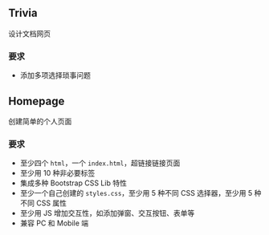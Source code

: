 ## Trivia

设计文档网页

### 要求

- 添加多项选择琐事问题

 

## Homepage

创建简单的个人页面

### 要求

- 至少四个 `html`，一个 `index.html`，超链接链接页面
- 至少用 10 种非必要标签
- 集成多种 Bootstrap CSS Lib 特性
- 至少一个自己创建的 `styles.css`，至少用 5 种不同 CSS 选择器，至少用 5 种不同 CSS 属性
- 至少用 JS 增加交互性，如添加弹窗、交互按钮、表单等
- 兼容 PC 和 Mobile 端

